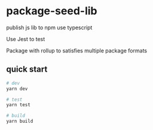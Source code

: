 # package-seed-lib

publish js lib to npm use typescript

Use Jest to test

Package with rollup to satisfies multiple package formats


## quick start

```bash
# dev
yarn dev

# test
yarn test

# build
yarn build

```
